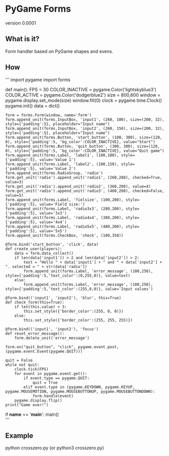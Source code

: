 # PyGame Forms

version 0.0001  

## What is it?

Form handler based on PyGame shapes and evens.

## How
'''
import pygame
import forms

def main():
	FPS = 30
	COLOR_INACTIVE = pygame.Color('lightskyblue3')
	COLOR_ACTIVE = pygame.Color('dodgerblue2')
	size = 800,600
	window = pygame.display.set_mode(size)
	window.fill(0)
	clock = pygame.time.Clock()
	pygame.init()
	data = dict()

	form = forms.Form(window, name='form')
	form.append_unit(forms.InputBox, 'input1', (260, 100), size=(200, 32), style={'padding':5}, placeholder="Input name")
	form.append_unit(forms.InputBox, 'input2', (260, 150), size=(200, 32), style={'padding':5}, placeholder="Input name")
	form.append_unit(forms.Button, 'start_button', (100, 300), size=(120, 0), style={'padding':5, 'bg_color':COLOR_INACTIVE}, value="Start")
	form.append_unit(forms.Button, 'quit_button', (300, 300), size=(120, 0), style={'padding':5, 'bg_color':COLOR_INACTIVE}, value="Quit game")
	form.append_unit(forms.Label, 'label1', (100,100), style={'padding':5}, value='Value 1')
	form.append_unit(forms.Label, 'label2', (100,150), style={'padding':5}, value='Value 2')
	form.append_unit(forms.RadioGroup, 'radio')
	form.get_unit('radio').append_unit('radio1', (260,208), checked=True, value=3)
	form.get_unit('radio').append_unit('radio2', (360,208), value=4)
	form.get_unit('radio').append_unit('radio3', (460,208), checked=False, value=5)
	form.append_unit(forms.Label, 'fielsize', (100,200), style={'padding':5}, value='Field size:')
	form.append_unit(forms.Label, 'radio3x3', (280,200), style={'padding':5}, value='3x3')
	form.append_unit(forms.Label, 'radio4x4', (380,200), style={'padding':5}, value='4x4')
	form.append_unit(forms.Label, 'radio5x5', (480,200), style={'padding':5}, value='5x5')
	form.append_unit(forms.CheckBox, 'check', (100,350))

	@form.bind('start_button', 'click', data)
	def create_user(players):
		data = form.data_collect()
		if len(data['input1']) > 2 and len(data['input2']) > 2:
			text = "Hello " + data['input1'] + " and " + data['input2'] + ". selected = " + str(data['radio'])
			form.append_unit(forms.Label, 'error_message', (100,250), style={'padding':5,'text_color':(0,255,0)}, value=text)	
		else:
			form.append_unit(forms.Label, 'error_message', (100,250), style={'padding':5,'text_color':(255,0,0)}, value='Input values')

	@form.bind(('input1', 'input2'), 'blur', this=True)
	def check_form(this=True):
		if len(this.value) < 3:
			this.set_style({'border_color':(255, 0, 0)})
		else:
			this.set_style({'border_color':(255, 255, 255)})

	@form.bind(('input1', 'input2'), 'focus')
	def reset_error_message():
		form.delete_unit('error_message')

	form.on("quit_button", "click", pygame.event.post, (pygame.event.Event(pygame.QUIT)))

	quit = False
	while not quit:
		clock.tick(FPS)
		for event in pygame.event.get():
			if event.type == pygame.QUIT:
				quit = True
			elif event.type in (pygame.KEYDOWN, pygame.KEYUP, pygame.MOUSEMOTION, pygame.MOUSEBUTTONUP, pygame.MOUSEBUTTONDOWN):
				form.handle(event)
		pygame.display.flip()	
	print("Game over!")

if __name__ == '__main__':
	main()  
'''

## Example

python crosszero.py (or python3 crosszero.py)  

